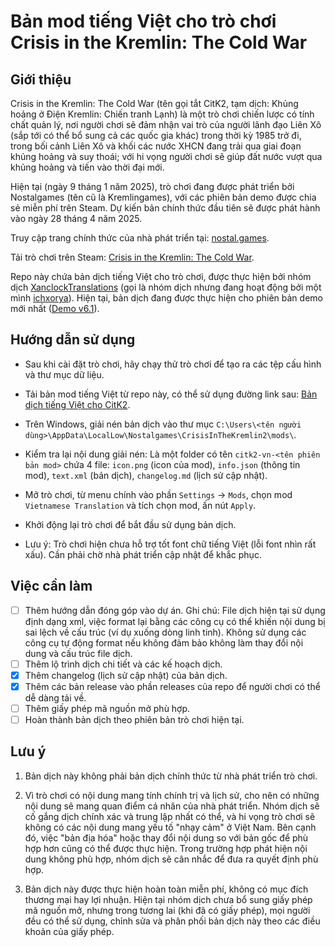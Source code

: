# Bản mod tiếng Việt cho trò chơi Crisis in the Kremlin: The Cold War

## Giới thiệu

Crisis in the Kremlin: The Cold War (tên gọi tắt CitK2, tạm dịch: Khủng hoảng ở Điện Kremlin: Chiến tranh Lạnh) là một trò chơi chiến lược có tính chất quản lý, nơi người chơi sẽ đảm nhận vai trò của người lãnh đạo Liên Xô (sắp tới có thể bổ sung cả các quốc gia khác) trong thời kỳ 1985 trở đi, trong bối cảnh Liên Xô và khối các nước XHCN đang trải qua giai đoạn khủng hoảng và suy thoái; với hi vọng người chơi sẽ giúp đất nước vượt qua khủng hoảng và tiến vào thời đại mới.

Hiện tại (ngày 9 tháng 1 năm 2025), trò chơi đang được phát triển bởi Nostalgames (tên cũ là Kremlingames), với các phiên bản demo được chia sẻ miễn phí trên Steam. Dự kiến bản chính thức đầu tiên sẽ được phát hành vào ngày 28 tháng 4 năm 2025.

Truy cập trang chính thức của nhà phát triển tại: [nostal.games](https://nostal.games/).

Tải trò chơi trên Steam: [Crisis in the Kremlin: The Cold War](https://store.steampowered.com/app/1922740/Crisis_in_the_Kremlin_The_Cold_War/).

Repo này chứa bản dịch tiếng Việt cho trò chơi, được thực hiện bởi nhóm dịch [XanclockTranslations](https://github.com/XanclockTranslations/) (gọi là nhóm dịch nhưng đang hoạt động bởi một mình [ichxorya](https://github.com/ichxorya)). Hiện tại, bản dịch đang được thực hiện cho phiên bản demo mới nhất ([Demo v6.1](https://store.steampowered.com/news/app/1922740/view/523078230806103723?l=english)).

## Hướng dẫn sử dụng

- Sau khi cài đặt trò chơi, hãy chạy thử trò chơi để tạo ra các tệp cấu hình và thư mục dữ liệu.

- Tải bản mod tiếng Việt từ repo này, có thể sử dụng đường link sau: [Bản dịch tiếng Việt cho CitK2](https://github.com/XanclockTranslations/citk2-vn/releases).

- Trên Windows, giải nén bản dịch vào thư mục `C:\Users\<tên người dùng>\AppData\LocalLow\Nostalgames\CrisisInTheKremlin2\mods\`.

- Kiểm tra lại nội dung giải nén: Là một folder có tên `citk2-vn-<tên phiên bản mod>` chứa 4 file: `icon.png` (icon của mod), `info.json` (thông tin mod), `text.xml` (bản dịch), `changelog.md` (lịch sử cập nhật).

- Mở trò chơi, từ menu chính vào phần `Settings` -> `Mods`, chọn mod `Vietnamese Translation` và tích chọn mod, ấn nút `Apply`.

- Khởi động lại trò chơi để bắt đầu sử dụng bản dịch.

- Lưu ý: Trò chơi hiện chưa hỗ trợ tốt font chữ tiếng Việt (lỗi font nhìn rất xấu). Cần phải chờ nhà phát triển cập nhật để khắc phục.

## Việc cần làm

- [ ] Thêm hướng dẫn đóng góp vào dự án. Ghi chú: File dịch hiện tại sử dụng định dạng xml, việc format lại bằng các công cụ có thể khiến nội dung bị sai lệch về cấu trúc (ví dụ xuống dòng linh tinh). Không sử dụng các công cụ tự động format nếu không đảm bảo không làm thay đổi nội dung và cấu trúc file dịch.
- [ ] Thêm lộ trình dịch chi tiết và các kế hoạch dịch.
- [x] Thêm changelog (lịch sử cập nhật) của bản dịch.
- [x] Thêm các bản release vào phần releases của repo để người chơi có thể dễ dàng tải về. 
- [ ] Thêm giấy phép mã nguồn mở phù hợp.
- [ ] Hoàn thành bản dịch theo phiên bản trò chơi hiện tại.

## Lưu ý

1. Bản dịch này không phải bản dịch chính thức từ nhà phát triển trò chơi.

2. Vì trò chơi có nội dung mang tính chính trị và lịch sử, cho nên có những nội dung sẽ mang quan điểm cá nhân của nhà phát triển. Nhóm dịch sẽ cố gắng dịch chính xác và trung lập nhất có thể, và hi vọng trò chơi sẽ không có các nội dung mang yếu tố "nhạy cảm" ở Việt Nam. Bên cạnh đó, việc "bản địa hóa" hoặc thay đổi nội dung so với bản gốc để phù hợp hơn cũng có thể được thực hiện. Trong trường hợp phát hiện nội dung không phù hợp, nhóm dịch sẽ cân nhắc để đưa ra quyết định phù hợp.

3. Bản dịch này được thực hiện hoàn toàn miễn phí, không có mục đích thương mại hay lợi nhuận. Hiện tại nhóm dịch chưa bổ sung giấy phép mã nguồn mở, nhưng trong tương lai (khi đã có giấy phép), mọi người đều có thể sử dụng, chỉnh sửa và phân phối bản dịch này theo các điều khoản của giấy phép.
